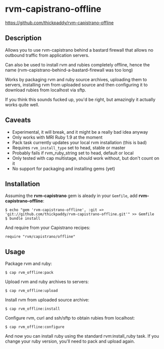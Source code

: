 # rvm-capistrano-offline

https://github.com/thickpaddy/rvm-capistrano-offline

## Description

Allows you to use rvm-capistrano behind a bastard firewall that allows no
outbound traffic from application servers.

Can also be used to install rvm and rubies completely offline, hence the name
(rvm-capistrano-behind-a-bastard-firewall was too long)

Works by packaging rvm and ruby source archives, uploading them to servers,
installing rvm from uploaded source and then configuring it to download
rubies from localhost via sftp.

If you think this sounds fucked up, you'd be right, but amazingly it actually
works quite well.

## Caveats

* Experimental, it will break, and it might be a really bad idea anyway
* Only works with MRI Ruby 1.9 at the moment
* Pack task currently updates your local rvm installation (this is bad)
* Requires `rvm_install_type` set to head, stable or master
* Probably fails if rvm_ruby_string set to head, default or local
* Only tested with cap multistage, should work without, but don't count on it
* No support for packaging and installing gems (yet)

## Installation

Assuming the **rvm-capistrano** gem is aleady in your `Gemfile`, add
**rvm-capistrano-offline**:

    $ echo "gem 'rvm-capistrano-offline', :git => 'git://github.com/thickpaddy/rvm-capistrano-offline.git'" >> Gemfile
    $ bundle install

And require from your Capistrano recipes:

    require "rvm/capistrano/offline"

## Usage

Package rvm and ruby:

    $ cap rvm_offline:pack

Upload rvm and ruby archives to servers:

    $ cap rvm_offline:upload

Install rvm from uploaded source archive:

    $ cap rvm_offline:install

Configure rvm, curl and ssh/sftp to obtain rubies from localhost:

    $ cap rvm_offline:configure

And now you can install ruby using the standard rvm:install_ruby task.
If you change your ruby version, you'll need to pack and upload again.
